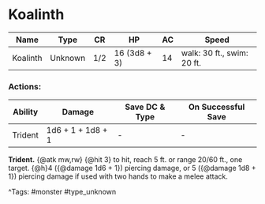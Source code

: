 # Koalinth

| Name | Type | CR | HP | AC | Speed |
|------|------|----|----|----|-------|
| Koalinth | Unknown | 1/2 | 16 (3d8 + 3) | 14 | walk: 30 ft., swim: 20 ft. |

### Actions:

| Ability | Damage | Save DC & Type | On Successful Save |
|---------|--------|----------------|--------------------|
| Trident | 1d6 + 1 + 1d8 + 1 | - | - |


**Trident.** {@atk mw,rw} {@hit 3} to hit, reach 5 ft. or range 20/60 ft., one target. {@h}4 ({@damage 1d6 + 1}) piercing damage, or 5 ({@damage 1d8 + 1}) piercing damage if used with two hands to make a melee attack.

^Tags: #monster #type_unknown